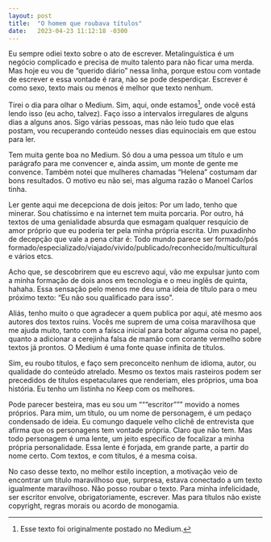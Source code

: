 ```yaml
---
layout: post
title:  "O homem que roubava títulos"
date:   2023-04-23 11:12:18 -0300
---
```


Eu sempre odiei texto sobre o ato de escrever. Metalinguística é um negócio complicado e precisa de muito talento para não ficar uma merda. Mas hoje eu vou de “querido diário” nessa linha, porque estou com vontade de escrever e essa vontade é rara, não se pode desperdiçar. Escrever é como sexo, texto mais ou menos é melhor que texto nenhum.

Tirei o dia para olhar o Medium. Sim, aqui, onde estamos[^1], onde você está lendo isso (eu acho, talvez). Faço isso a intervalos irregulares de alguns dias a alguns anos. Sigo várias pessoas, mas não leio tudo que elas postam, vou recuperando conteúdo nesses dias equinociais em que estou para ler.

Tem muita gente boa no Medium. Só dou a uma pessoa um título e um parágrafo para me convencer e, ainda assim, um monte de gente me convence. Também notei que mulheres chamadas “Helena” costumam dar bons resultados. O motivo eu não sei, mas alguma razão o Manoel Carlos tinha.

Ler gente aqui me decepciona de dois jeitos: Por um lado, tenho que minerar. Sou chatíssimo e na internet tem muita porcaria. Por outro, há textos de uma genialidade absurda que esmagam qualquer resquício de amor próprio que eu poderia ter pela minha própria escrita. Um puxadinho de decepção que vale a pena citar é: Todo mundo parece ser formado/pós formado/especializado/viajado/vivido/publicado/reconhecido/multicultural e vários etcs.

Acho que, se descobrirem que eu escrevo aqui, vão me expulsar junto com a minha formação de dois anos em tecnologia e o meu inglês de quinta, hahaha. Essa sensação pelo menos me deu uma ideia de título para o meu próximo texto: “Eu não sou qualificado para isso”.

Aliás, tenho muito o que agradecer a quem publica por aqui, até mesmo aos autores dos textos ruins. Vocês me suprem de uma coisa maravilhosa que me ajuda muito, tanto com a faísca inicial para botar alguma coisa no papel, quanto a adicionar a cerejinha falsa de mamão com corante vermelho sobre textos já prontos. O Medium é uma fonte quase infinita de títulos.

Sim, eu roubo títulos, e faço sem preconceito nenhum de idioma, autor, ou qualidade do conteúdo atrelado. Mesmo os textos mais rasteiros podem ser precedidos de títulos espetaculares que renderiam, eles próprios, uma boa história. Eu tenho um listinha no Keep com os melhores.

Pode parecer besteira, mas eu sou um “““escritor””” movido a nomes próprios. Para mim, um título, ou um nome de personagem, é um pedaço condensado de ideia. Eu comungo daquele velho clichê de entrevista que afirma que os personagens tem vontade própria. Claro que não tem. Mas todo personagem é uma lente, um jeito específico de focalizar a minha própria personalidade. Essa lente é forjada, em grande parte, a partir do nome certo. Com textos, e com títulos, é a mesma coisa.

No caso desse texto, no melhor estilo inception, a motivação veio de encontrar um título maravilhoso que, surpresa, estava conectado a um texto igualmente maravilhoso. Não posso roubar o texto. Para minha infelicidade, ser escritor envolve, obrigatoriamente, escrever. Mas para títulos não existe copyright, regras morais ou acordo de monogamia.

[^1]: Esse texto foi originalmente postado no Medium.